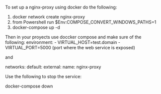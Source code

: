To set up a nginx-proxy using docker do the following:
1. docker network create nginx-proxy
2. from Powershell run $Env:COMPOSE_CONVERT_WINDOWS_PATHS=1
3. docker-compose up -d

Then in your proyects use doccker compose and make sure of the following:
environment:
            - VIRTUAL_HOST=test.domain
            - VIRTUAL_PORT=5000 (port where the web service is exposed)
        
and

networks:
  default:
    external:
      name: nginx-proxy

Use the following to stop the service:

docker-compose down